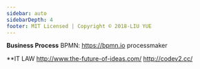 ```yaml
---
sidebar: auto
sidebarDepth: 4
footer: MIT Licensed | Copyright © 2018-LIU YUE
---
```


**Business Process**
BPMN:
https://bpmn.io
processmaker

**IT LAW
http://www.the-future-of-ideas.com/
http://codev2.cc/
